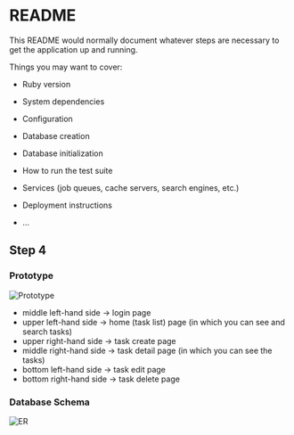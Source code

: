 # README

This README would normally document whatever steps are necessary to get the
application up and running.

Things you may want to cover:

* Ruby version

* System dependencies

* Configuration

* Database creation

* Database initialization

* How to run the test suite

* Services (job queues, cache servers, search engines, etc.)

* Deployment instructions

* ...

## Step 4

### Prototype
![Prototype](https://user-images.githubusercontent.com/56104871/66620951-596c7e80-ec1d-11e9-8a3f-276b27e3a12f.JPG)
- middle left-hand side -> login page
- upper left-hand side -> home (task list) page (in which you can see and search tasks)
- upper right-hand side -> task create page
- middle right-hand side -> task detail page (in which you can see the tasks)
- bottom left-hand side -> task edit page
- bottom right-hand side -> task delete page


### Database Schema

![ER](https://user-images.githubusercontent.com/56104871/66620962-638e7d00-ec1d-11e9-954e-db37cbe2de77.jpg)
